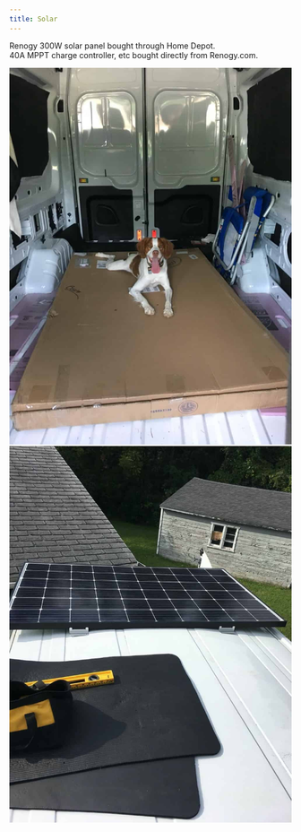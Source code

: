 ```yaml
---
title: Solar
---
```


Renogy 300W solar panel bought through Home Depot.  
40A MPPT charge controller, etc bought directly from Renogy.com.

<div class="row">
  <div class="col">
    <img src="/public/vanbuild/3.0.jpg" />
  </div>
  <div class="col">
    <img src="/public/vanbuild/3.1.jpg" />
  </div>
</div>
